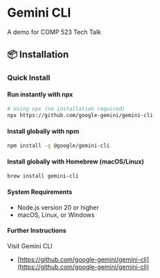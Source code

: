 # Gemini CLI
A demo for COMP 523 Tech Talk

## 📦 Installation

### Quick Install

#### Run instantly with npx

```bash
# Using npx (no installation required)
npx https://github.com/google-gemini/gemini-cli
```

#### Install globally with npm

```bash
npm install -g @google/gemini-cli
```

#### Install globally with Homebrew (macOS/Linux)

```bash
brew install gemini-cli
```

#### System Requirements

- Node.js version 20 or higher
- macOS, Linux, or Windows

#### Further Instructions

Visit Gemini CLI 
- [https://github.com/google-gemini/gemini-cli](https://github.com/google-gemini/gemini-cli)
